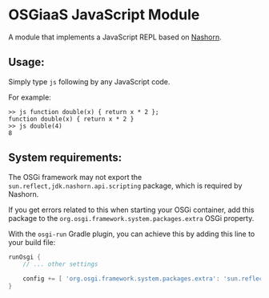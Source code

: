 # OSGiaaS JavaScript Module

A module that implements a JavaScript REPL based on [Nashorn](http://openjdk.java.net/projects/nashorn/).

## Usage:

Simply type `js` following by any JavaScript code.

For example:

```
>> js function double(x) { return x * 2 };
function double(x) { return x * 2 }
>> js double(4)
8
```

## System requirements:

The OSGi framework may not export the `sun.reflect,jdk.nashorn.api.scripting` package, which is required by Nashorn.

If you get errors related to this when starting your OSGi container, add this package to the
`org.osgi.framework.system.packages.extra` OSGi property.

With the `osgi-run` Gradle plugin, you can achieve this by adding this line to your build file:

```groovy
runOsgi {
    // ... other settings

    config += [ 'org.osgi.framework.system.packages.extra': 'sun.reflect,jdk.nashorn.api.scripting' ]
}
```
